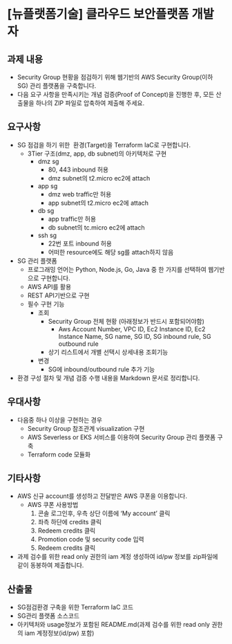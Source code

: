 # [뉴플랫폼기술] 클라우드 보안플랫폼 개발자

## 과제 내용
- Security Group 현황을 점검하기 위해 웹기반의 AWS Security Group(이하 SG) 관리 플랫폼을 구축합니다.
- 다음 요구 사항을 만족시키는 개념 검증(Proof of Concept)을 진행한 후, 모든 산출물을 하나의 ZIP 파일로 압축하여 제출해 주세요.

## 요구사항
- SG 점검을 하기 위한  환경(Target)을 Terraform IaC로 구현합니다.
  - 3Tier 구조(dmz, app, db subnet)의 아키텍처로 구현
    - dmz sg
      - 80, 443 inbound 허용
      - dmz subnet의 t2.micro ec2에 attach
    - app sg
      - dmz web traffic만 허용
      - app subnet의 t2.micro ec2에 attach 
    - db sg
      - app traffic만 허용
      - db subnet의 tc.micro ec2에 attach
    - ssh sg
      - 22번 포트 inbound 허용
      - 어떠한 resource에도 해당 sg를 attach하지 않음
- SG 관리 플랫폼 
  - 프로그래밍 언어는 Python, Node.js, Go, Java 중 한 가지를 선택하여 웹기반으로 구현합니다.
  - AWS API를 활용 
  - REST API기반으로 구현
  - 필수 구현 기능
    - 조회
      - Security Group 전체 현황 (아래정보가 반드시 포함되어야함)
        - Aws Account Number, VPC ID, Ec2 Instance ID, Ec2 Instance Name, SG name, SG ID, SG inbound rule, SG outbound rule
      - 상기 리스트에서 개별 선택시 상세내용 조회기능
    - 변경
      - SG에 inbound/outbound rule 추가 기능
- 환경 구성 절차 및 개념 검증 수행 내용을 Markdown 문서로 정리합니다.

## 우대사항
- 다음중 하나 이상을 구현하는 경우
  - Security Group 참조관계 visualization 구현
  - AWS Severless or EKS 서비스를 이용하여 Security Group 관리 플랫폼 구축
  - Terraform code 모듈화 

## 기타사항
- AWS 신규 account를 생성하고 전달받은 AWS 쿠폰을 이용합니다.
  - AWS 쿠폰 사용방법
    1. 콘솔 로그인후, 우측 상단 이름에 ‘My account’ 클릭
    2. 좌측 하단에 credits 클릭
    3. Redeem credits 클릭
    4. Promotion code 및 security code 입력
    5. Redeem credits 클릭
- 과제 검수를 위한 read only 권한의 iam 계정 생성하여 id/pw 정보를 zip파일에 같이 동봉하여 제출합니다.

## 산출물
  - SG점검환경 구축을 위한 Terraform IaC 코드
  - SG관리 플랫폼 소스코드
  - 아키텍처와 usage정보가 포함된 README.md(과제 검수를 위한 read only 권한의 iam 계정정보(id/pw) 포함)
